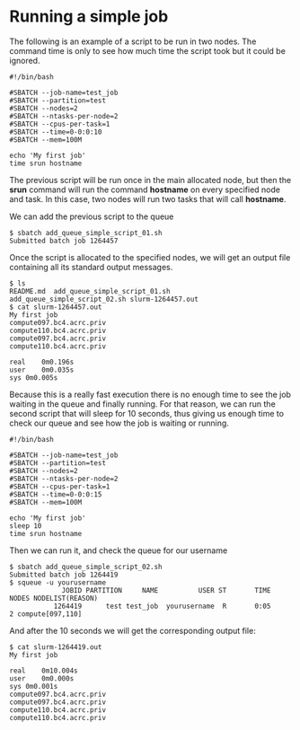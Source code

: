 # Running a simple job

The following is an example of a script to be run in two nodes. The command
time is only to see how much time the script took but it could be ignored.

    #!/bin/bash

    #SBATCH --job-name=test_job
    #SBATCH --partition=test
    #SBATCH --nodes=2
    #SBATCH --ntasks-per-node=2
    #SBATCH --cpus-per-task=1
    #SBATCH --time=0-0:0:10
    #SBATCH --mem=100M

    echo 'My first job'
    time srun hostname

The previous script will be run once in the main allocated node, but then the
**srun** command will run the command **hostname** on every specified node and
task. In this case, two nodes will run two tasks that will call **hostname**.

We can add the previous script to the queue


    $ sbatch add_queue_simple_script_01.sh
    Submitted batch job 1264457

Once the script is allocated to the specified nodes, we will get an output file
containing all its standard output messages.

    $ ls
    README.md  add_queue_simple_script_01.sh  add_queue_simple_script_02.sh slurm-1264457.out
    $ cat slurm-1264457.out
    My first job
    compute097.bc4.acrc.priv
    compute110.bc4.acrc.priv
    compute097.bc4.acrc.priv
    compute110.bc4.acrc.priv

    real    0m0.196s
    user    0m0.035s
    sys 0m0.005s

Because this is a really fast execution there is no enough time to see the job
waiting in the queue and finally running. For that reason, we can run the second
script that will sleep for 10 seconds, thus giving us enough time to check our
queue and see how the job is waiting or running.

    #!/bin/bash

    #SBATCH --job-name=test_job
    #SBATCH --partition=test
    #SBATCH --nodes=2
    #SBATCH --ntasks-per-node=2
    #SBATCH --cpus-per-task=1
    #SBATCH --time=0-0:0:15
    #SBATCH --mem=100M

    echo 'My first job'
    sleep 10
    time srun hostname

Then we can run it, and check the queue for our username

    $ sbatch add_queue_simple_script_02.sh
    Submitted batch job 1264419
    $ squeue -u yourusername
                 JOBID PARTITION     NAME          USER ST       TIME  NODES NODELIST(REASON)
               1264419      test test_job  yourusername  R       0:05      2 compute[097,110]

And after the 10 seconds we will get the corresponding output file:

    $ cat slurm-1264419.out
    My first job

    real    0m10.004s
    user    0m0.000s
    sys 0m0.001s
    compute097.bc4.acrc.priv
    compute097.bc4.acrc.priv
    compute110.bc4.acrc.priv
    compute110.bc4.acrc.priv
